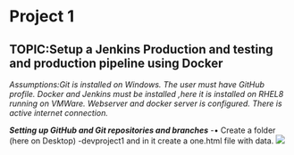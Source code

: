 # Project 1
## TOPIC:Setup a Jenkins Production and testing and production pipeline using Docker
*Assumptions:Git is installed on Windows. The user must have GitHub profile. Docker and Jenkins must be installed ,here it is installed on RHEL8 running on VMWare. Webserver and docker server is configured. There is active internet connection.*

***Setting up GitHub and Git repositories and branches***
-•	Create a folder (here on Desktop) -devproject1 and in it create a one.html file with data.
![](C:\Users\TANYA\Pictures\Screenshots\Screenshot(45).png)
